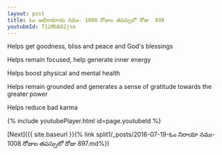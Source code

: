 ```yaml
---
layout: post
title: ఓం అభిరామాయ నమః- 1008 రోజుల తపస్సులో రోజు  898
youtubeId: T1iMbA02jso
---
```

 
 
Helps get goodness, bliss and peace and God's blessings
 
Helps remain focused, help generate inner energy 
 
Helps boost physical and mental health 
 
Helps remain grounded and generates a sense of gratitude towards the greater power 
 
Helps reduce bad karma
 
 
 
 


{% include youtubePlayer.html id=page.youtubeId %}
 
[Next]({{ site.baseurl }}{% link  split1/_posts/2016-07-19-ఓం నిరాయా నమః- 1008 రోజుల తపస్సులో రోజు  897.md%})
 
